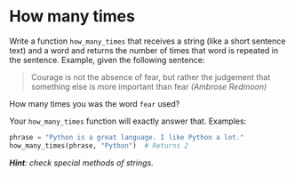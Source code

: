 # How many times

Write a function `how_many_times` that receives a string (like a short sentence text) and a word and returns the number of times that word is repeated in the sentence. Example, given the following sentence:

> Courage is not the absence of fear, but rather the judgement that something else is more important than fear
_(Ambrose Redmoon)_

How many times you was the word `fear` used?

Your `how_many_times` function will exactly answer that. Examples:

```python
phrase = "Python is a great language. I like Python a lot."
how_many_times(phrase, "Python")  # Returns 2
```

_**Hint**: check special methods of strings._
